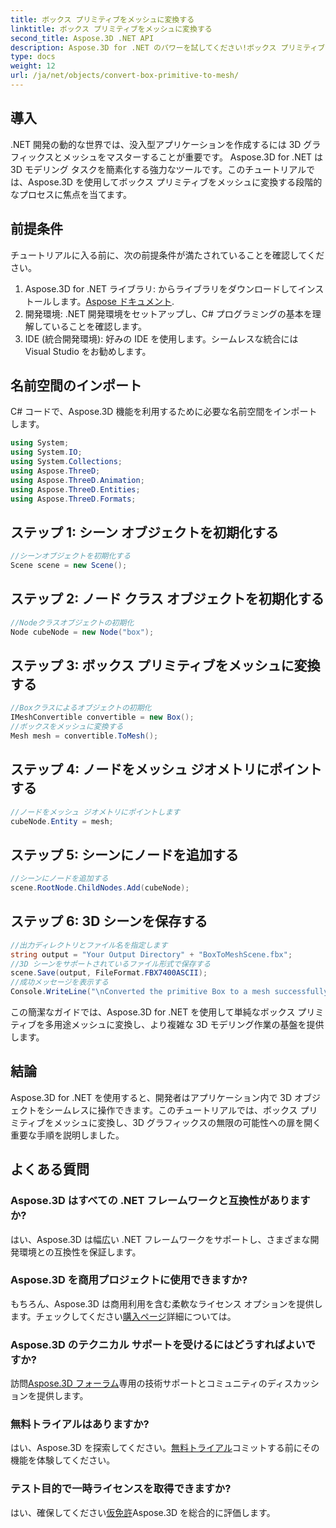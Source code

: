 ```yaml
---
title: ボックス プリミティブをメッシュに変換する
linktitle: ボックス プリミティブをメッシュに変換する
second_title: Aspose.3D .NET API
description: Aspose.3D for .NET のパワーを試してください!ボックス プリミティブを汎用性の高いメッシュに簡単に変換します。今すぐ 3D グラフィックス ゲームをレベルアップしましょう。
type: docs
weight: 12
url: /ja/net/objects/convert-box-primitive-to-mesh/
---
```

## 導入
.NET 開発の動的な世界では、没入型アプリケーションを作成するには 3D グラフィックスとメッシュをマスターすることが重要です。 Aspose.3D for .NET は 3D モデリング タスクを簡素化する強力なツールです。このチュートリアルでは、Aspose.3D を使用してボックス プリミティブをメッシュに変換する段階的なプロセスに焦点を当てます。
## 前提条件
チュートリアルに入る前に、次の前提条件が満たされていることを確認してください。
1.  Aspose.3D for .NET ライブラリ: からライブラリをダウンロードしてインストールします。[Aspose ドキュメント](https://reference.aspose.com/3d/net/).
2. 開発環境: .NET 開発環境をセットアップし、C# プログラミングの基本を理解していることを確認します。
3. IDE (統合開発環境): 好みの IDE を使用します。シームレスな統合には Visual Studio をお勧めします。
## 名前空間のインポート
C# コードで、Aspose.3D 機能を利用するために必要な名前空間をインポートします。
```csharp
using System;
using System.IO;
using System.Collections;
using Aspose.ThreeD;
using Aspose.ThreeD.Animation;
using Aspose.ThreeD.Entities;
using Aspose.ThreeD.Formats;
```
## ステップ 1: シーン オブジェクトを初期化する
```csharp
//シーンオブジェクトを初期化する
Scene scene = new Scene();
```
## ステップ 2: ノード クラス オブジェクトを初期化する
```csharp
//Nodeクラスオブジェクトの初期化
Node cubeNode = new Node("box");
```
## ステップ 3: ボックス プリミティブをメッシュに変換する
```csharp
//Boxクラスによるオブジェクトの初期化
IMeshConvertible convertible = new Box();
//ボックスをメッシュに変換する
Mesh mesh = convertible.ToMesh();
```
## ステップ 4: ノードをメッシュ ジオメトリにポイントする
```csharp
//ノードをメッシュ ジオメトリにポイントします
cubeNode.Entity = mesh;
```
## ステップ 5: シーンにノードを追加する
```csharp
//シーンにノードを追加する
scene.RootNode.ChildNodes.Add(cubeNode);
```
## ステップ 6: 3D シーンを保存する
```csharp
//出力ディレクトリとファイル名を指定します
string output = "Your Output Directory" + "BoxToMeshScene.fbx";
//3D シーンをサポートされているファイル形式で保存する
scene.Save(output, FileFormat.FBX7400ASCII);
//成功メッセージを表示する
Console.WriteLine("\nConverted the primitive Box to a mesh successfully.\nFile saved at " + output);
```
この簡潔なガイドでは、Aspose.3D for .NET を使用して単純なボックス プリミティブを多用途メッシュに変換し、より複雑な 3D モデリング作業の基盤を提供します。
## 結論
Aspose.3D for .NET を使用すると、開発者はアプリケーション内で 3D オブジェクトをシームレスに操作できます。このチュートリアルでは、ボックス プリミティブをメッシュに変換し、3D グラフィックスの無限の可能性への扉を開く重要な手順を説明しました。
## よくある質問
### Aspose.3D はすべての .NET フレームワークと互換性がありますか?
はい、Aspose.3D は幅広い .NET フレームワークをサポートし、さまざまな開発環境との互換性を保証します。
### Aspose.3D を商用プロジェクトに使用できますか?
もちろん、Aspose.3D は商用利用を含む柔軟なライセンス オプションを提供します。チェックしてください[購入ページ](https://purchase.aspose.com/buy)詳細については。
### Aspose.3D のテクニカル サポートを受けるにはどうすればよいですか?
訪問[Aspose.3D フォーラム](https://forum.aspose.com/c/3d/18)専用の技術サポートとコミュニティのディスカッションを提供します。
### 無料トライアルはありますか?
はい、Aspose.3D を探索してください。[無料トライアル](https://releases.aspose.com/)コミットする前にその機能を体験してください。
### テスト目的で一時ライセンスを取得できますか?
はい、確保してください[仮免許](https://purchase.aspose.com/temporary-license/)Aspose.3D を総合的に評価します。